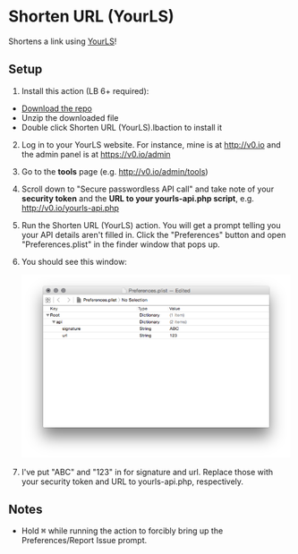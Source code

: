 # Shorten URL (YourLS)

Shortens a link using [YourLS](http://yourls.org)!

## Setup

1. Install this action (LB 6+ required):
  * [Download the repo](https://github.com/hlissner/lb6-actions/archive/master.zip)
  * Unzip the downloaded file
  * Double click Shorten URL (YourLS).lbaction to install it

2. Log in to your YourLS website. For instance, mine is at http://v0.io and
   the admin panel is at https://v0.io/admin

3. Go to the **tools** page (e.g. http://v0.io/admin/tools)

4. Scroll down to "Secure passwordless API call" and take note of your
   **security token** and the **URL to your yourls-api.php script**, e.g.
   http://v0.io/yourls-api.php

5. Run the Shorten URL (YourLS) action. You will get a prompt telling you your
   API details aren't filled in. Click the "Preferences" button and open
   "Preferences.plist" in the finder window that pops up.

6. You should see this window:

   ![](img/01.png)

7. I've put "ABC" and "123" in for signature and url. Replace those with your
   security token and URL to yourls-api.php, respectively.

## Notes

* Hold <kbd>⌘</kbd> while running the action to forcibly bring up the
  Preferences/Report Issue prompt.
